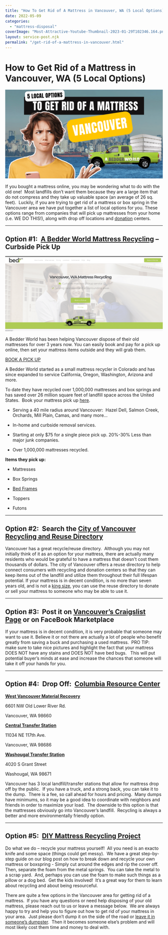 ```yaml
---
title: "How To Get Rid of A Mattress in Vancouver, WA (5 Local Options)"
date: 2022-05-09
categories: 
  - "mattress-disposal"
coverImage: "Most-Attractive-Youtube-Thumbnail-2023-01-29T102346.164.png"
layout: service-post.njk
permalink: "/get-rid-of-a-mattress-in-vancouver.html"
---
```


# How to Get Rid of a Mattress in Vancouver, WA (5 Local Options)

![mattress-disposal-services-vancouver-wa](/filtered-images/Most-Attractive-Youtube-Thumbnail-2023-01-29T102346.164-1024x576.png)

If you bought a mattress online, you may be wondering what to do with the old one!  Most landfills don’t want them because they are a large item that do not compress and they take up valuable space (an average of 26 sq. feet).  Luckily, if you are trying to get rid of a mattress or box spring in the Vancouver area we have put together a list of local options for you. These options range from companies that will pick up mattresses from your home (i.e. WE DO THIS!), along with drop off locations and [donation](https://www.abedderworld.com/does-goodwill-take-mattresses-4-alternative-options.html/) centers.

* * *

## Option #1:  [A Bedder World Mattress Recycling](https://www.abedderworld.com/Vancouver-WA/) – Curbside Pick Up

![vancouver-wa-mattress-recycling-service](/filtered-images/Screen-Shot-2023-01-29-at-10.17.15-AM-1024x486.png)

A Bedder World has been helping Vancouver dispose of their old mattresses for over 3 years now. You can easily book and pay for a pick up online, then set your mattress items outside and they will grab them.

[BOOK A PICK UP](https://www.abedderworld.com/Vancouver-WA/)

A Bedder World started as a small mattress recycler in Colorado and has since expanded to service California, Oregon, Washington, Arizona and more.

To date they have recycled over 1,000,000 mattresses and box springs and has saved over 26 million square feet of landfill space across the United States.  Book your mattress pick up [here](http://abedderworld.com/Vancouver-WA/).

- Serving a 40 mile radius around Vancouver:  Hazel Dell, Salmon Creek, Orchards, Mill Plain, Camas, and many more…

- In-home and curbside removal services.

- Starting at only $75 for a single piece pick up. 20%-30% Less than major junk companies.

- Over 1,000,000 mattresses recycled.

**Items they pick up:**

- Mattresses

- Box Springs

- [Bed Frames](https://www.abedderworld.com/eco-friendly-bed-frame.html/)

- Toppers

- Futons

* * *

## Option #2:  Search the [City of Vancouver Recycling and Reuse Directory](https://Cityofvancouver.us/publicworks/page/recycling-right-made-easy) 

Vancouver has a great recycle/reuse directory.  Although you may not initially think of it as an option for your mattress, there are actually many residents who would be grateful to have a mattress that doesn't cost them thousands of dollars. The city of Vancouver offers a reuse directory to help connect consumers with recycling and donation centers so that they can keep items out of the landfill and utilize them throughout their full lifespan potential. If your mattress is in decent condition, is no more than seven years old, and is not a [king size](https://www.abedderworld.com/king-size-memory-foam-mattress.html/), you can use the reuse directory to donate or sell your mattress to someone who may be able to use it.

* * *

## Option #3:  Post it on [Vancouver’s Craigslist Page](https://Portland.craigslist.org) or on FaceBook Marketplace 

If your mattress is in decent condition, it is very probable that someone may want to use it. Believe it or not there are actually a lot of people who benefit greatly from saving a buck and purchasing a used mattress.  PRO TIP:  make sure to take nice pictures and highlight the fact that your mattress DOES NOT have any stains and DOES NOT have bed bugs.   This will put potential buyer’s minds at ease and increase the chances that someone will take it off your hands for you. 

* * *

## Option #4:  Drop Off:  [Columbia Resource Center](https://www.columbiaresourcecompany.com/)

**[West Vancouver Material Recovery](https://www.columbiaresourcecompany.com/west-vancouver-material-recovery)**

6601 NW Old Lower River Rd.

Vancouver, WA 98660

**[Central Transfer Station](https://www.columbiaresourcecompany.com/central-transfer-and-recycling)**

11034 NE 117th Ave.

Vancouver, WA 98686

**[Washougal Transfer Station](https://www.columbiaresourcecompany.com/washougal-transfer-station)**

4020 S Grant Street

Washougal, WA 98671

Vancouver has 3 local landfill/transfer stations that allow for mattress drop off by the public.  If you have a truck, and a strong back, you can take it to the dump.  There is a fee, so call ahead for hours and pricing.  Many dumps have minimums, so it may be a good idea to coordinate with neighbors and friends in order to maximize your load.  The downside to this option is that the mattresses obviously go into Vancouver’s landfill.  Recycling is always a better and more environmentally friendly option.  

* * *

## Option #5:  [DIY Mattress Recycling Project](https://www.budgetdumpster.com/blog/how-to-break-down-mattress-and-box-spring/)

Do what we do – recycle your mattress yourself!  All you need is an exacto knife and some space (things could get messy).  We have a great step-by-step guide on our blog post on how to break down and recycle your own mattress or boxspring - Simply cut around the edges and rip the cover off.  Then, separate the foam from the metal springs.  You can take the metal to a scrap yard.  And, perhaps you can use the foam to make such things as a pillow or a dog bed.  Get the kids involved!  It’s a great way for them to learn about recycling and about being resourceful.  

There are quite a few options in the Vancouver area for getting rid of a mattress.  If you have any questions or need help disposing of your old mattress, please reach out to us or leave a message below.  We are always happy to try and help you to figure out how to get rid of your mattress in your area.  Just please don’t dump it on the side of the road or [leave it in someone’s dumpster](https://www.abedderworld.com/get-rid-of-a-mattress-by-throwing-it-in-the-dumpster.html/).  Then it becomes someone else’s problem and will most likely cost them time and money to deal with.
